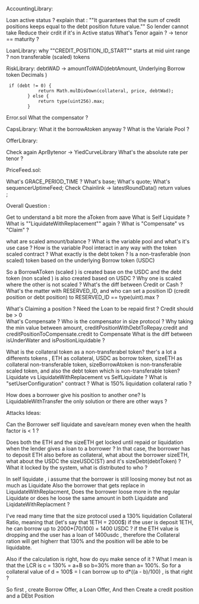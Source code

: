 
AccountingLibrary: 

Loan active status ? 
explain that : ""It guarantees that the sum of credit positions keeps equal to the debt position future value.""
So lender cannot take Reduce their crdit if it's in Active status
What's Tenor again ? -> tenor == maturity ? 



LoanLibrary: 
why ""CREDIT_POSITION_ID_START"" starts at mid uint range ? 
non transferable (scaled) tokens

RiskLibrary: 
debtWAD -> amountToWAD(debtAmount, Underlying Borrow token Decimals ) 

```solidity Collateral ratio calculation
 if (debt != 0) {
            return Math.mulDivDown(collateral, price, debtWad);
        } else {
            return type(uint256).max;
        }

```



Error.sol
What the compensator ? 

CapsLibrary:
What it the borrowAtoken anyway ?
What is the Variale Pool ? 

OfferLibrary: 

Check again AprBytenor -> YiedCurveLibrary
What's the absolute rate per tenor ? 



PriceFeed.sol:

What's GRACE_PERIOD_TIME ?
What's base;
What's quote;
What's sequencerUptimeFeed;
Check Chainlink -> latestRoundData() return values ;





Overall Question : 

Get to understand a bit more the aToken from aave 
What is Self Liquidate ? 
What is ""LiquidateWithReplacement"" again ? 
What is "Compensate" vs "Claim" ?

what are scaled amount/balance ? 
What is the variable pool and what's it's use case ? 
How is the variable Pool interact in any way with the token scaled contract ? 
What exactly is the debt token ? Is a non-trasferable (non scaled) token based on the underlying Borrow token (USDC)

So a BorrowAToken (scaled ) is created base on the USDC and the debt token (non scaled ) is also created based on USDC ? 
Why one is scaled where the other is not scaled ? 
What's the diff between Credit or Cash ? 
What's the matter with RESERVED_ID, and who can set a position ID (credit position or debt position) to RESERVED_ID == type(uint).max ?

What's Claiming a position ? Need the Loan to be repaid first ? Credit should be > 0  
What's Compensate ? Who is the compensator in size protocol ? 
Why taking the min value between amount, creditPositionWithDebtToRepay.credit and creditPositionToCompensate.credit to Compensate
What is the diff between isUnderWater and isPositionLiquidable ? 

What is the collateral token as a non-transferabel token? ther's a lot a differents tokens , ETH as collateral, USDC as borrow token, sizeETH as collateral non-transferable token, sizeBorrowAtoken is non-transferable scaled token, and also the debt token which is non-transferable token?
Liquidate vs LiquidateWithReplacement vs SelfLiquidate ? 
What is "setUserConfiguration" contract ? 
What is 150% liquidation collateral ratio ? 



How does a borrower give his position to another one? Is LiquidableWithTransfer the only solution or there are other ways ? 












Attacks Ideas: 

Can the Borrower self liquidate and save/earn money even when the health factor is < 1 ? 






Does both the ETH and the sizeETH get locked until repaid or liquidation when the lender gives a loan to a borrower ? In that case, the borrower has to deposit ETH also before as collateral, what about the borrower sizeETH, what about the USDC the sizeUSDC(ST) and it's sizeDebt(debtToken) ? What it locked by the system, what is distributed to who ? 


In self liquidate , i assume that the borrower is still loosing money but not as much as Liquidate
Also the borrower that gets replace in LiquidateWithReplacment, Does the borrower loose more in the regular Liquidate or does he loose the same amount in both Liquidate and LiqidateWithReplacment ? 


I've read many time that the size protocol used a 130% liquidation Collateral Ratio, meaning that (let's say that 1ETH = 2000$) if the user is deposit 1ETH, he can borrow up to 2000*(70/100) = 1400 USDC ? if the ETH value is dropping and the user has a loan of 1400usdc , therefore the Collateral ration will get higherr that 130% and the position will be able to be liquidabte. 


Also if the calculation is right, how do oyu make sence of it ? What I mean is that the LCR is c = 130% = a+B so b=30% more than a= 100%. So for a collateral value of d = 100$ =  I can borrow up to d*((a - b)/100) , is that right ?





So first , create Borrow Offer, a Loan Offer, 
    And then Create a credit position and a DEbt Position